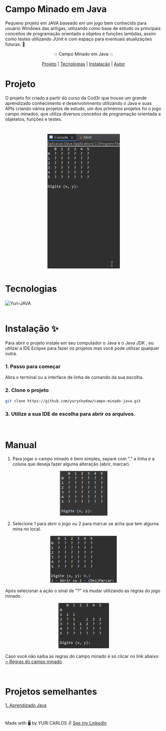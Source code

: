 # Campo Minado em Java

Pequeno projeto em JAVA baseado em um jogo bem conhecido para usuário Windows das antigas, utilizando como base de estudo os principais conceitos de programação orientado a objetos e funções lambdas, assim como testes utilizando JUnit e com espaço para eventuais atualizações futuras. 💫

<p align="center"> 💥 Campo Minado em Java 💥 </p>

<p align="center">
 <a href="#Conteúdo">Projeto</a>
 |
 <a href="#Tecnologias estudadas">Tecnologias</a>
 |
 <a href="# Como abrir o projeto">Instalação</a>
 |
 <a href="# Projetos semelhantes">Autor</a>
</p>

<h2 align="center">

# Projeto
O projeto foi criado a partir do curso da Cod3r que trouxe um grande aprendizado conhecimento e desenvolvimento utilizando o Java e suas APIs criando vários projetos de estudo, um dos primeiros projetos foi o jogo campo minados, que utiliza diversos conceitos de programação orientada a objetetos, funções e testes.

 <h1 align="center">
    <img alt="Readme" title ="Readme" src="./documentacao/campo-minado.gif">
</h1>


# Tecnologias
<div style="display: inline_block">
  <img align="center" alt="Yuri-JAVA" src="https://img.shields.io/badge/Java-ED8B00?style=for-the-badge&logo=java&logoColor=white">
 </div>

<br>

# Instalação ✨

Para abrir o projeto instale em seu computador o <a src="https://www.java.com/pt-BR/download/ie_manual.jsp?locale=pt_BR"> Java </a> e o <a src="https://www.oracle.com/java/technologies/downloads/"> Java JDK </a>, eu utilizei a IDE <a src="https://www.eclipse.org/downloads/"> Eclipse </a> para fazer os projetos mas você pode utilizar qualquer outra.

### 1. Passo para começar

Abra o terminal ou a interface de linha de comando da sua escolha.

### 2. Clone o projeto

~~~bash 
git clone https://github.com/yuryshadow/campo-minado-java.git 
~~~

### 3. Utilize a sua IDE de escolha para abrir os arquivos.


<br>

# Manual

1) Para jogar o campo minado é bem simples, separe com "," a linha e a coluna que deseja fazer alguma alteração (abrir, marcar).


 <div align="center">
    <img alt="Readme" title ="Readme" src="./documentacao/imagem1.png">
</div>

2) Selecione 1 para abrir o jogo ou 2 para marcar se acha que tem alguma mina no local.

 <div align="center">
    <img alt="Readme" title ="Readme" src="./documentacao/imagem2.png">
</div>

Após selecionar a ação o sinal de "?" irá mudar utilizando as regras do jogo minado.

<div align="center">
    <img alt="Readme" title ="Readme" src="./documentacao/imagem3.png">
</div>

Caso você não saiba as regras do campo minado é só clicar no link abaixo:<br>
<a href="https://pt.wikipedia.org/wiki/Campo_minado#:~:text=8%20Liga%C3%A7%C3%B5es%20externas-,Regras,mina%2C%20ent%C3%A3o%20o%20jogo%20acaba."> > Regras do campo minado </a>

<br>

# Projetos semelhantes

<a href="https://github.com/yuryshadow/Aprendizado-Java/edit/main/README.md"> 1. Aprendizado Java </a>
<br>

#

Made with 🖥️ by YURI CARLOS ✌️ <a href="https://www.linkedin.com/in/yurisouza/">See my LinkedIn </a>

